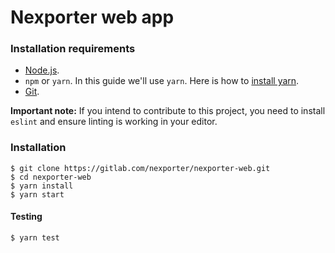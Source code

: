 # Nexporter web app


### Installation requirements
- [Node.js](https://nodejs.org/).
- `npm` or `yarn`. In this guide we'll use `yarn`. Here is how to [install yarn](https://www.npmjs.com/package/yarn/tutorial).
- [Git](https://git-scm.com/book/en/v2/Getting-Started-Installing-Git).

**Important note:**
If you intend to contribute to this project, you need to install `eslint` and ensure linting is working in your editor. 

### Installation
```
$ git clone https://gitlab.com/nexporter/nexporter-web.git
$ cd nexporter-web
$ yarn install
$ yarn start
```
#### Testing 
```
$ yarn test
```
